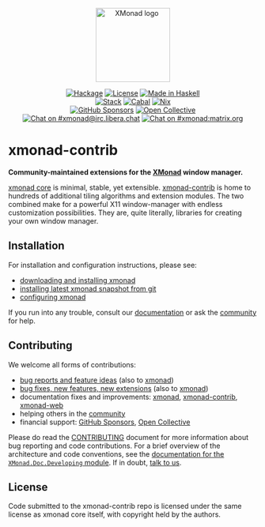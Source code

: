 <p align="center">
  <a href="https://xmonad.org/"><img alt="XMonad logo" src="https://xmonad.org/images/logo-wrapped.svg" height=150></a>
</p>
<p align="center">
  <a href="https://hackage.haskell.org/package/xmonad-contrib"><img alt="Hackage" src="https://img.shields.io/hackage/v/xmonad-contrib?logo=haskell"></a>
  <a href="https://github.com/xmonad/xmonad-contrib/blob/readme/LICENSE"><img alt="License" src="https://img.shields.io/github/license/xmonad/xmonad-contrib"></a>
  <a href="https://haskell.org/"><img alt="Made in Haskell" src="https://img.shields.io/badge/Made%20in-Haskell-%235e5086?logo=haskell"></a>
  <br>
  <a href="https://github.com/xmonad/xmonad-contrib/actions/workflows/stack.yml"><img alt="Stack" src="https://img.shields.io/github/actions/workflow/status/xmonad/xmonad-contrib/stack.yml?label=Stack&logo=githubactions&logoColor=white"></a>
  <a href="https://github.com/xmonad/xmonad-contrib/actions/workflows/haskell-ci.yml"><img alt="Cabal" src="https://img.shields.io/github/actions/workflow/status/xmonad/xmonad-contrib/haskell-ci.yml?label=Cabal&logo=githubactions&logoColor=white"></a>
  <a href="https://github.com/xmonad/xmonad-contrib/actions/workflows/nix.yml"><img alt="Nix" src="https://img.shields.io/github/actions/workflow/status/xmonad/xmonad-contrib/nix.yml?label=Nix&logo=githubactions&logoColor=white"></a>
  <br>
  <a href="https://github.com/sponsors/xmonad"><img alt="GitHub Sponsors" src="https://img.shields.io/github/sponsors/xmonad?label=GitHub%20Sponsors&logo=githubsponsors"></a>
  <a href="https://opencollective.com/xmonad"><img alt="Open Collective" src="https://img.shields.io/opencollective/all/xmonad?label=Open%20Collective&logo=opencollective"></a>
  <br>
  <a href="https://web.libera.chat/#xmonad"><img alt="Chat on #xmonad@irc.libera.chat" src="https://img.shields.io/badge/%23%20chat-on%20libera-brightgreen"></a>
  <a href="https://matrix.to/#/#xmonad:matrix.org"><img alt="Chat on #xmonad:matrix.org" src="https://img.shields.io/matrix/xmonad:matrix.org?logo=matrix"></a>
</p>

# xmonad-contrib

**Community-maintained extensions for the [XMonad][web:xmonad] window manager.**

[xmonad core][gh:xmonad] is minimal, stable, yet extensible.
[xmonad-contrib][gh:xmonad-contrib] is home to hundreds of additional tiling
algorithms and extension modules. The two combined make for a powerful X11
window-manager with endless customization possibilities. They are, quite
literally, libraries for creating your own window manager.

## Installation

For installation and configuration instructions, please see:

 * [downloading and installing xmonad][web:download]
 * [installing latest xmonad snapshot from git][web:install]
 * [configuring xmonad][web:tutorial]

If you run into any trouble, consult our [documentation][web:documentation] or
ask the [community][web:community] for help.

## Contributing

We welcome all forms of contributions:

 * [bug reports and feature ideas][gh:xmonad-contrib:issues]
   (also to [xmonad][gh:xmonad:issues])
 * [bug fixes, new features, new extensions][gh:xmonad-contrib:pulls]
   (also to [xmonad][gh:xmonad:pulls])
 * documentation fixes and improvements: [xmonad][gh:xmonad],
   [xmonad-contrib][gh:xmonad-contrib], [xmonad-web][gh:xmonad-web]
 * helping others in the [community][web:community]
 * financial support: [GitHub Sponsors][gh:xmonad:sponsors],
   [Open Collective][opencollective:xmonad]

Please do read the [CONTRIBUTING][gh:xmonad:contributing] document for more
information about bug reporting and code contributions. For a brief overview
of the architecture and code conventions, see the [documentation for the
`XMonad.Doc.Developing` module][doc:developing]. If in doubt, [talk to
us][web:community].

## License

Code submitted to the xmonad-contrib repo is licensed under the same license
as xmonad core itself, with copyright held by the authors.

[doc:developing]: https://xmonad.github.io/xmonad-docs/xmonad-contrib/XMonad-Doc-Developing.html
[gh:xmonad-contrib:issues]: https://github.com/xmonad/xmonad-contrib/issues
[gh:xmonad-contrib:pulls]: https://github.com/xmonad/xmonad-contrib/pulls
[gh:xmonad-contrib]: https://github.com/xmonad/xmonad-contrib
[gh:xmonad-web]: https://github.com/xmonad/xmonad-web
[gh:xmonad:contributing]: https://github.com/xmonad/xmonad/blob/master/CONTRIBUTING.md
[gh:xmonad:issues]: https://github.com/xmonad/xmonad/issues
[gh:xmonad:pulls]: https://github.com/xmonad/xmonad/pulls
[gh:xmonad:sponsors]: https://github.com/sponsors/xmonad
[gh:xmonad]: https://github.com/xmonad/xmonad
[opencollective:xmonad]: https://opencollective.com/xmonad
[web:community]: https://xmonad.org/community.html
[web:documentation]: https://xmonad.org/documentation.html
[web:download]: https://xmonad.org/download.html
[web:install]: https://xmonad.org/INSTALL.html
[web:tutorial]: https://xmonad.org/TUTORIAL.html
[web:xmonad]: https://xmonad.org/
